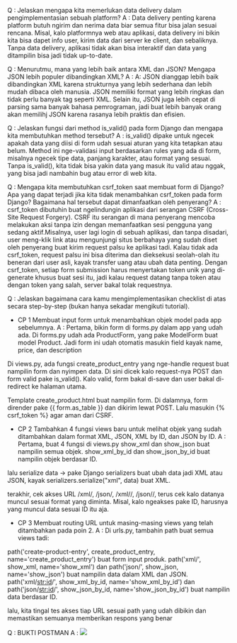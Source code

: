 Q : Jelaskan mengapa kita memerlukan data delivery dalam pengimplementasian sebuah platform?
A : Data delivery penting karena platform butuh ngirim dan nerima data biar semua fitur bisa jalan sesuai rencana. Misal, kalo platformnya web atau aplikasi, data delivery ini bikin kita bisa dapet info user, kirim data dari server ke client, dan sebaliknya. Tanpa data delivery, aplikasi tidak akan bisa interaktif dan data yang ditampilin bisa jadi tidak up-to-date.

Q : Menurutmu, mana yang lebih baik antara XML dan JSON? Mengapa JSON lebih populer dibandingkan XML?
A : A: JSON dianggap lebih baik dibandingkan XML  karena strukturnya yang lebih sederhana dan lebih mudah dibaca oleh manusia. JSON memiliki format yang lebih ringkas dan tidak perlu banyak tag seperti XML. Selain itu, JSON juga lebih cepat di parsing sama banyak bahasa pemrograman, jadi buat lebih banyak orang akan memilihj JSON karena rasanya lebih praktis dan efisien.



Q : Jelaskan fungsi dari method is_valid() pada form Django dan mengapa kita membutuhkan method tersebut?
A : is_valid() dipake untuk ngecek apakah data yang diisi di form udah sesuai aturan yang kita tetapkan atau belum. Method ini nge-validasi input berdasarkan rules yang ada di form, misalnya ngecek tipe data, panjang karakter, atau format yang sesuai. Tanpa is_valid(), kita tidak bisa yakin data yang masuk itu valid atau nggak, yang bisa jadi nambahin bug atau error di web kita.

Q : Mengapa kita membutuhkan csrf_token saat membuat form di Django? Apa yang dapat terjadi jika kita tidak menambahkan csrf_token pada form Django? Bagaimana hal tersebut dapat dimanfaatkan oleh penyerang?
A : csrf_token dibutuhin buat ngelindungin aplikasi dari serangan CSRF (Cross-Site Request Forgery). CSRF itu serangan di mana penyerang mencoba melakukan aksi tanpa izin dengan memanfaatkan sesi pengguna yang sedang aktif.Misalnya, user lagi login di sebuah aplikasi, dan tanpa disadari, user meng-klik link atau mengunjungi situs berbahaya yang sudah diset oleh penyerang buat kirim request palsu ke aplikasi tadi. Kalau tidak ada csrf_token, request palsu ini bisa diterima dan dieksekusi seolah-olah itu beneran dari user asli, kayak transfer uang atau ubah data penting. Dengan csrf_token, setiap form submission harus menyertakan token unik yang di-generate khusus buat sesi itu, jadi kalau request datang tanpa token atau dengan token yang salah, server bakal tolak requestnya.

Q : Jelaskan bagaimana cara kamu mengimplementasikan checklist di atas secara step-by-step (bukan hanya sekadar mengikuti tutorial).

- CP 1 Membuat input form untuk menambahkan objek model pada app sebelumnya.
A :  Pertama, bikin form di forms.py dalam app yang udah ada. Di forms.py udah ada ProductForm, yang pake ModelForm buat model Product. Jadi form ini udah otomatis masukin field kayak name, price, dan description

Di views.py, ada fungsi create_product_entry yang nge-handle request buat nampilin form dan nyimpen data. Di sini dicek kalo request-nya POST dan form valid pake is_valid(). Kalo valid, form bakal di-save dan user bakal di-redirect ke halaman utama.

Template create_product.html buat nampilin form. Di dalamnya, form dirender pake {{ form.as_table }} dan dikirim lewat POST. Lalu masukin {% csrf_token %} agar aman dari CSRF.

- CP 2 Tambahkan 4 fungsi views baru untuk melihat objek yang sudah ditambahkan dalam format XML, JSON, XML by ID, dan JSON by ID.
A : Pertama, buat 4 fungsi di views.py
show_xml dan show_json buat nampilin semua objek.
show_xml_by_id dan show_json_by_id buat nampilin objek berdasar ID.

lalu serialize data -> pake Django serializers buat ubah data jadi XML atau JSON, kayak serializers.serialize("xml", data) buat XML.

terakhir, cek akses URL /xml/, /json/, /xml/<id>/, /json/<id>/, terus cek kalo datanya muncul sesuai format yang diminta. Misal, kalo ngeakses pake ID, harusnya yang muncul data sesuai ID itu aja.

- CP 3 Membuat routing URL untuk masing-masing views yang telah ditambahkan pada poin 2.
A : Di urls.py, tambahin path buat semua views tadi:

path('create-product-entry', create_product_entry, name='create_product_entry') buat form input produk.
path('xml/', show_xml, name='show_xml') dan path('json/', show_json, name='show_json') buat nampilin data dalam XML dan JSON.
path('xml/<str:id>/', show_xml_by_id, name='show_xml_by_id') dan path('json/<str:id>/', show_json_by_id, name='show_json_by_id') buat nampilin data berdasar ID.

lalu, kita tingal tes akses tiap URL sesuai path yang udah dibikin dan memastikan semuanya memberikan respons yang benar

Q : BUKTI POSTMAN
A : 
![](https://drive.google.com/drive/folders/12QARfz82-MZwKnaSW74mKAjs8bU3RwUU?usp=sharing)